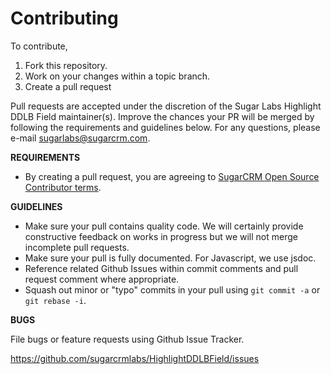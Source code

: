 # Contributing

To contribute,

1. Fork this repository.
1. Work on your changes within a topic branch.
1. Create a pull request

Pull requests are accepted under the discretion of the Sugar Labs Highlight DDLB Field maintainer(s).
Improve the chances your PR will be merged by following the requirements and guidelines below. 
For any questions, please e-mail sugarlabs@sugarcrm.com.

**REQUIREMENTS**
- By creating a pull request, you are agreeing to [SugarCRM Open Source Contributor terms](CONTRIBUTOR_TERMS.pdf).

**GUIDELINES**
- Make sure your pull contains quality code. We will certainly provide constructive feedback on works in progress but we will not merge incomplete pull requests.
- Make sure your pull is fully documented. For Javascript, we use jsdoc.
- Reference related Github Issues within commit comments and pull request comment where appropriate.
- Squash out minor or "typo" commits in your pull using `git commit -a` or `git rebase -i`.

**BUGS**

File bugs or feature requests using Github Issue Tracker.

https://github.com/sugarcrmlabs/HighlightDDLBField/issues
